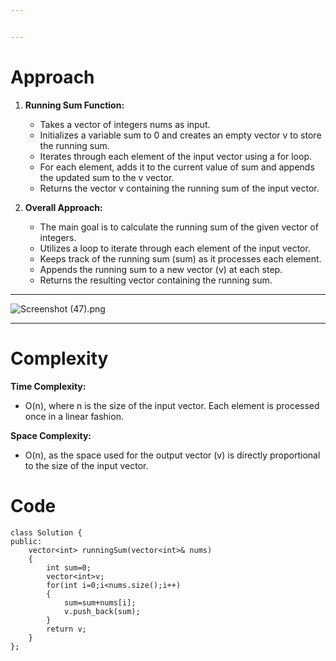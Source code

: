 ```yaml
---


---
```


# Approach
<!-- Describe your approach to solving the problem. -->
1. **Running Sum Function:**
    - Takes a vector of integers nums as input.
    - Initializes a variable sum to 0 and creates an empty vector v to store the running sum.
    - Iterates through each element of the input vector using a for loop.
    - For each element, adds it to the current value of sum and appends the updated sum to the v vector.
    - Returns the vector v containing the running sum of the input vector.

2. **Overall Approach:**
    - The main goal is to calculate the running sum of the given vector of integers.
    - Utilizes a loop to iterate through each element of the input vector.
    - Keeps track of the running sum (sum) as it processes each element.
    - Appends the running sum to a new vector (v) at each step.
    - Returns the resulting vector containing the running sum.

---

![Screenshot (47).png](https://assets.leetcode.com/users/images/c9b50869-f394-47b5-93ae-3f6e17220ac8_1706560600.0740259.png)

---
# Complexity

**Time Complexity:**
- O(n), where n is the size of the input vector. Each element is processed once in a linear fashion.

**Space Complexity:**
- O(n), as the space used for the output vector (v) is directly proportional to the size of the input vector.

# Code
```
class Solution {
public:
    vector<int> runningSum(vector<int>& nums) 
    {
        int sum=0;
        vector<int>v;
        for(int i=0;i<nums.size();i++)
        {
            sum=sum+nums[i];
            v.push_back(sum);
        }
        return v;
    }
};
```
